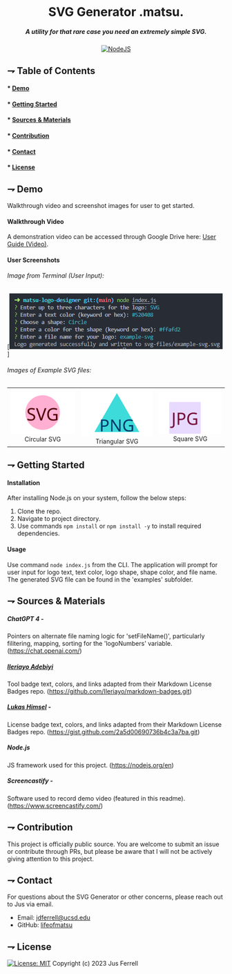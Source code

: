 <div align="center">

# SVG Generator .matsu.
##### A utility for that rare case you need an extremely simple SVG.

[![NodeJS](https://img.shields.io/badge/node.js-6DA55F?style=for-the-badge&logo=node.js&logoColor=white)](https://nodejs.org/en)

</div>

## ⇁ Table of Contents
#### * [Demo](#-Demo)
#### * [Getting Started](#-Getting-Started)
#### * [Sources & Materials](#-Sources-&-Materials)
#### * [Contribution](#-Contribution)
#### * [Contact](#-Contact)
#### * [License](#-License)

## ⇁ Demo
Walkthrough video and screenshot images for user to get started.

#### Walkthrough Video
A demonstration video can be accessed through Google Drive here: [User Guide (Video)]().

#### User Screenshots
###### Image from Terminal (User Input):

[![User Input on CLI](./develop/assets/images/user-nodejs-cli.png)]

###### Images of Example SVG files:
| | | |
|:-------------------------:|:-------------------------:|:-------------------------:|
|<img width="1604" alt="Circlular SVG w/ 'SVG' Display Text" src="./develop/assets/svg-files/svg-circle.svg">  Circular SVG |  <img width="1604" alt="Triangular SVG w/ 'PNG' Display Text" src="./develop/assets/svg-files/svg-triangle.svg"> Triangular SVG | <img width="1604" alt="Square SVG w/ 'JPG' Display Text" src="./develop/assets/svg-files/svg-square.svg"> Square SVG |


## ⇁ Getting Started
#### Installation
After installing Node.js on your system, follow the below steps:

1. Clone the repo.
2. Navigate to project directory.
3. Use commands `npm install` or `npm install -y` to install required dependencies.

#### Usage
Use command `node index.js` from the CLI. The application will prompt for user input for logo text, text color, logo shape, shape color, and file name. The generated SVG file can be found in the 'examples' subfolder.

## ⇁ Sources & Materials
##### ChatGPT 4 -
Pointers on alternate file naming logic for 'setFileName()', particularly filitering, mapping, sorting for the 'logoNumbers' variable.
(https://chat.openai.com/)

##### [Ileriayo Adebiyi](https://github.com/Ileriayo)
Tool badge text, colors, and links adapted from their Markdown License Badges repo.
(https://github.com/Ileriayo/markdown-badges.git)

##### [Lukas Himsel](https://gist.github.com/lukas-h) -
License badge text, colors, and links adapted from their Markdown License Badges repo.
(https://gist.github.com/2a5d00690736b4c3a7ba.git)

##### Node.js
JS framework used for this project.
(https://nodejs.org/en)

##### Screencastify -
Software used to record demo video (featured in this readme).
(https://www.screencastify.com/)

## ⇁ Contribution
This project is officially public source. You are welcome to submit an issue or contribute through PRs, but please be aware that I will not be actively giving attention to this project.

## ⇁ Contact
For questions about the SVG Generator or other concerns, please reach out to Jus via email.
* Email: [jdferrell@ucsd.edu](jdferrell@ucsd.edu)
* GitHub: [lifeofmatsu](https://github.com/lifeofmatsu)

## ⇁ License
[![License: MIT](https://img.shields.io/badge/License-MIT-yellow.svg)](https://opensource.org/licenses/MIT)
Copyright (c) 2023 Jus Ferrell

